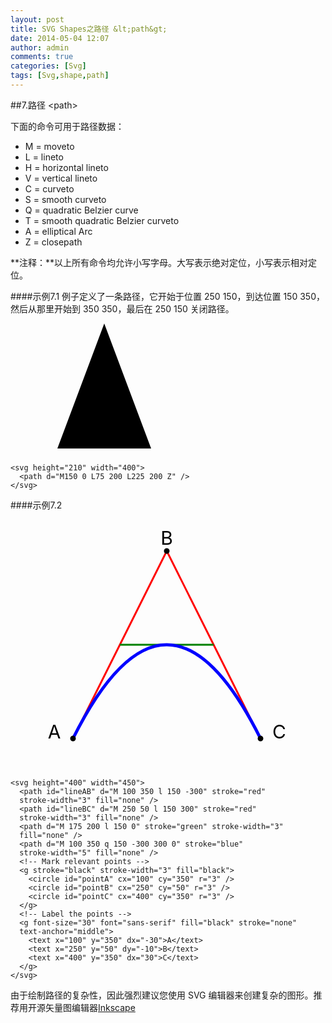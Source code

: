 ```yaml
---
layout: post
title: SVG Shapes之路径 &lt;path&gt;
date: 2014-05-04 12:07
author: admin
comments: true
categories: [Svg]
tags: [Svg,shape,path]
---
```


##7.路径 &lt;path&gt;

下面的命令可用于路径数据：

* M = moveto
* L = lineto
* H = horizontal lineto
* V = vertical lineto
* C = curveto
* S = smooth curveto
* Q = quadratic Belzier curve
* T = smooth quadratic Belzier curveto
* A = elliptical Arc
* Z = closepath

**注释：**以上所有命令均允许小写字母。大写表示绝对定位，小写表示相对定位。

####示例7.1
例子定义了一条路径，它开始于位置 250 150，到达位置 150 350，然后从那里开始到 350 350，最后在 250 150 关闭路径。

<svg height="210" width="400">
  <path d="M150 0 L75 200 L225 200 Z" />
</svg>

	<svg height="210" width="400">
	  <path d="M150 0 L75 200 L225 200 Z" />
	</svg>

####示例7.2

<svg height="400" width="450">
  <path id="lineAB" d="M 100 350 l 150 -300" stroke="red"
  stroke-width="3" fill="none" />
  <path id="lineBC" d="M 250 50 l 150 300" stroke="red"
  stroke-width="3" fill="none" />
  <path d="M 175 200 l 150 0" stroke="green" stroke-width="3"
  fill="none" />
  <path d="M 100 350 q 150 -300 300 0" stroke="blue"
  stroke-width="5" fill="none" />
  <g stroke="black" stroke-width="3" fill="black">
   <circle id="pointA" cx="100" cy="350" r="3" />
   <circle id="pointB" cx="250" cy="50" r="3" />
   <circle id="pointC" cx="400" cy="350" r="3" />
  </g>
  <g font-size="30" font="sans-serif" fill="black" stroke="none"
  text-anchor="middle">
   <text x="100" y="350" dx="-30">A</text>
   <text x="250" y="50" dy="-10">B</text>
   <text x="400" y="350" dx="30">C</text>
  </g>
</svg>
	
	<svg height="400" width="450">
	  <path id="lineAB" d="M 100 350 l 150 -300" stroke="red"
	  stroke-width="3" fill="none" />
	  <path id="lineBC" d="M 250 50 l 150 300" stroke="red"
	  stroke-width="3" fill="none" />
	  <path d="M 175 200 l 150 0" stroke="green" stroke-width="3"
	  fill="none" />
	  <path d="M 100 350 q 150 -300 300 0" stroke="blue"
	  stroke-width="5" fill="none" />
	  <!-- Mark relevant points -->
	  <g stroke="black" stroke-width="3" fill="black">
	    <circle id="pointA" cx="100" cy="350" r="3" />
	    <circle id="pointB" cx="250" cy="50" r="3" />
	    <circle id="pointC" cx="400" cy="350" r="3" />
	  </g>
	  <!-- Label the points -->
	  <g font-size="30" font="sans-serif" fill="black" stroke="none"
	  text-anchor="middle">
	    <text x="100" y="350" dx="-30">A</text>
	    <text x="250" y="50" dy="-10">B</text>
	    <text x="400" y="350" dx="30">C</text>
	  </g>
	</svg>

由于绘制路径的复杂性，因此强烈建议您使用 SVG 编辑器来创建复杂的图形。推荐用开源矢量图编辑器[Inkscape](http://www.inkscape.org/)


